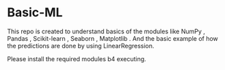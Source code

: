 # Basic-ML
This repo is created to understand basics of the modules like NumPy , Pandas , Scikit-learn , Seaborn , Matplotlib .
And the basic example of how the predictions are done by using LinearRegression.

Please install the required modules b4 executing.

